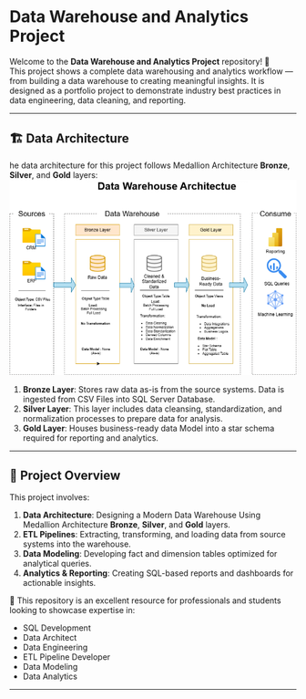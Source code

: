 # Data Warehouse and Analytics Project

Welcome to the **Data Warehouse and Analytics Project** repository! 🚀  
This project shows a complete data warehousing and analytics workflow — from building a data warehouse to creating meaningful insights. It is designed as a portfolio project to demonstrate industry best practices in data engineering, data cleaning, and reporting.

---
## 🏗️ Data Architecture
he data architecture for this project follows Medallion Architecture **Bronze**, **Silver**, and **Gold** layers:
![Data Architecture](Documents/Data_Architecture.png)

1. **Bronze Layer**: Stores raw data as-is from the source systems. Data is ingested from CSV Files into SQL Server Database.
2. **Silver Layer**: This layer includes data cleansing, standardization, and normalization processes to prepare data for analysis.
3. **Gold Layer**: Houses business-ready data Model into a star schema required for reporting and analytics.

---
## 📖 Project Overview

This project involves:

1. **Data Architecture**: Designing a Modern Data Warehouse Using Medallion Architecture **Bronze**, **Silver**, and **Gold** layers.
2. **ETL Pipelines**: Extracting, transforming, and loading data from source systems into the warehouse.
3. **Data Modeling**: Developing fact and dimension tables optimized for analytical queries.
4. **Analytics & Reporting**: Creating SQL-based reports and dashboards for actionable insights.

🎯 This repository is an excellent resource for professionals and students looking to showcase expertise in:
- SQL Development
- Data Architect
- Data Engineering  
- ETL Pipeline Developer  
- Data Modeling  
- Data Analytics  

---
